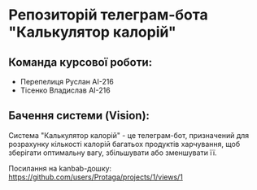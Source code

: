 # Репозиторій телеграм-бота "Калькулятор калорій"
## Команда курсової роботи:
- Перепелиця Руслан АІ-216
- Тісенко Владислав АІ-216
## Бачення системи (Vision):
Система "Калькулятор калорій" - це телеграм-бот, призначений для розрахунку кількості калорій багатьох продуктів харчування, щоб зберігати оптимальну вагу, збільшувати або зменшувати її. 

Посилання на kanbab-дошку: https://github.com/users/Protaga/projects/1/views/1
